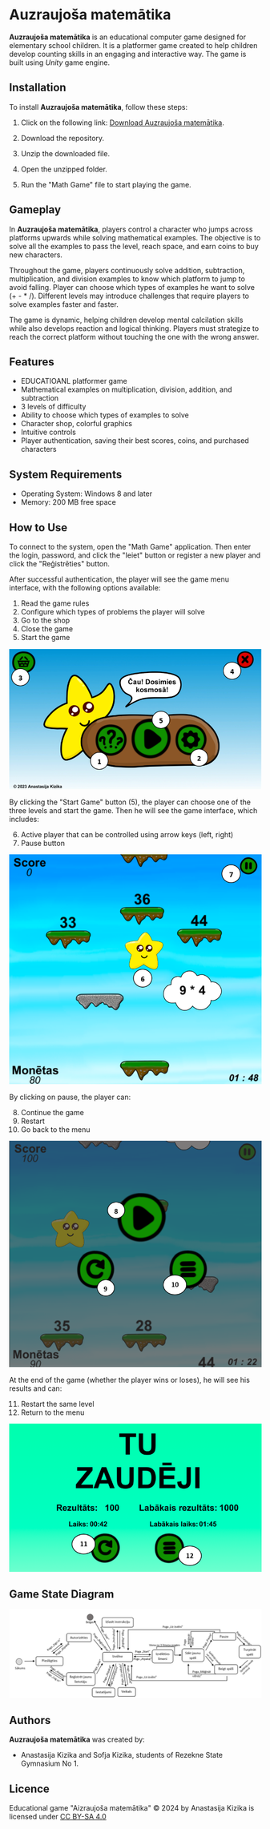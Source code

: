 # Auzraujoša matemātika

**Auzraujoša matemātika** is an educational computer game designed for elementary school children. It is a platformer game created to help children develop counting skills in an engaging and interactive way. The game is built using *Unity* game engine.

## Installation

To install **Auzraujoša matemātika**, follow these steps:

1. Click on the following link: [Download Auzraujoša matemātika](https://failiem.lv/f/2vu69qjnga).

2. Download the repository.

3. Unzip the downloaded file.

4. Open the unzipped folder.

5. Run the "Math Game" file to start playing the game.

## Gameplay

In **Auzraujoša matemātika**, players control a character who jumps across platforms upwards while solving mathematical examples. The objective is to solve all the examples to pass the level, reach space, and earn coins to buy new characters.

Throughout the game, players continuously solve addition, subtraction, multiplication, and division examples to know which platform to jump to avoid falling. Player can choose which types of examples he want to solve (+ - * /). Different levels may introduce challenges that require players to solve examples faster and faster.

The game is dynamic, helping children develop mental calcilation skills while also develops reaction and logical thinking. Players must strategize to reach the correct platform without touching the one with the wrong answer.

## Features

- EDUCATIOANL platformer game
- Mathematical examples on multiplication, division, addition, and subtraction
- 3 levels of difficulty
- Ability to choose which types of examples to solve
- Character shop, colorful graphics
- Intuitive controls
- Player authentication, saving their best scores, coins, and purchased characters

## System Requirements

- Operating System: Windows 8 and later
- Memory: 200 MB free space

## How to Use

To connect to the system, open the "Math Game" application. Then enter the login, password, and click the "Ieiet" button or register a new player and click the "Reģistrēties" button.

After successful authentication, the player will see the game menu interface, with the following options available:
1. Read the game rules
2. Configure which types of problems the player will solve
3. Go to the shop
4. Close the game
5. Start the game

![Menu Interface](Pictures/Menu.png)

By clicking the "Start Game" button (5), the player can choose one of the three levels and start the game. Then he will see the game interface, which includes:

6. Active player that can be controlled using arrow keys (left, right)
7. Pause button

![Game Interface](Pictures/Game.png)

By clicking on pause, the player can:

8. Continue the game
9. Restart
10. Go back to the menu

![Pause Interface](Pictures/Pause.png)

At the end of the game (whether the player wins or loses), he will see his results and can:

11. Restart the same level
12. Return to the menu

![End Game Interface](Pictures/EndGame.png)

## Game State Diagram

![Game State Diagram](Pictures/Diagram.png)

## Authors

**Auzraujoša matemātika** was created by:

- Anastasija Kizika and Sofja Kizika, students of Rezekne State Gymnasium No 1.

## Licence

Educational game "Aizraujoša matemātika" © 2024 by Anastasija Kizika is licensed under [CC BY-SA 4.0](https://creativecommons.org/licenses/by-sa/4.0/?ref=chooser-v1)

